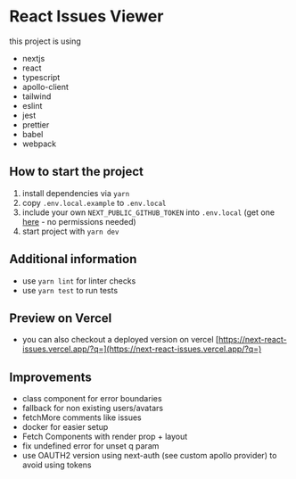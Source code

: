 # React Issues Viewer

this project is using 
- nextjs 
- react 
- typescript 
- apollo-client
- tailwind
- eslint  
- jest
- prettier  
- babel
- webpack

## How to start the project
1. install dependencies via
`yarn`
2. copy `.env.local.example` to `.env.local`
3. include your own `NEXT_PUBLIC_GITHUB_TOKEN` into `.env.local` (get one [here](https://github.com/settings/tokens) - no permissions needed)
4. start project with `yarn dev`

## Additional information

- use `yarn lint` for linter checks
- use `yarn test` to run tests

## Preview on Vercel
- you can also checkout a deployed version on vercel [https://next-react-issues.vercel.app/?q=](https://next-react-issues.vercel.app/?q=)

## Improvements

- class component for error boundaries
- fallback for non existing users/avatars
- fetchMore comments like issues
- docker for easier setup
- Fetch Components with render prop + layout
- fix undefined error for unset q param
- use OAUTH2 version using next-auth (see custom apollo provider) to avoid using tokens